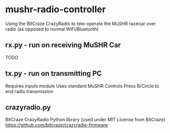 # mushr-radio-controller
Using the BitCraze CrazyRadio to tele-operate the MuSHR racecar over radio (as opposed to normal WiFi/Bluetooth)

## rx.py - run on receiving MuSHR Car
TODO
## tx.py - run on transmitting PC
Requires inputs module
Uses standard MuSHR Controls
Press B/Circle to end radio transmission

## crazyradio.py
BitCraze CrazyRadio Python library (used under MIT License from BitCraze)
https://github.com/bitcraze/crazyradio-firmware

